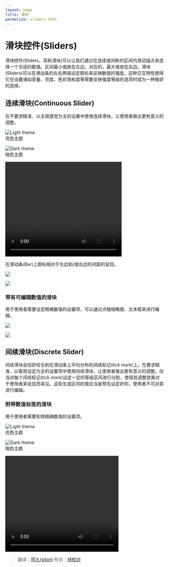 ```yaml
---
layout: page
title: 滑块
permalink: sliders.html
---
```


# 滑块控件(Sliders)

滑块控件(Sliders，简称滑块)可以让我们通过在连续或间断的区间内滑动锚点来选择一个合适的数值。区间最小值放在左边，对应的，最大值放在右边。滑块(Sliders)可以在滑动条的左右两端设定图标来反映数值的强度。这种交互特性使得它在设置诸如音量、亮度、色彩饱和度等需要反映强度等级的选项时成为一种极好的选择。

## 连续滑块(Continuous Slider)

在不要求精准、以主观感觉为主的设置中使用连续滑块，让使用者做出更有意义的调整。

![Light theme](images/components-sliders-sliders-sliders_spec_07_large_mdpi.png)  
亮色主题

![Dark theme](images/components-sliders-sliders-sliders_spec_09_large_mdpi.png)  
暗色主题

<video crossorigin="anonymous"  loop  controls width="370" height="301">
<source src="http://materialdesign.qiniudn.com/videos/components-sliders-continuous_large_xhdpi.webm" type="video/webm">
</video>

在滑动条(Bar)上图标相对于左边和/或右边的间距的呈现。

![](images/components-sliders-sliders-sliders_12_large_mdpi.png)    

![](images/components-sliders-sliders-sliders_spec_16_large_mdpi.png)    

### 带有可编辑数值的滑块

用于使用者需要设定精确数值的设置项，可以通过点触缩略图、文本框来进行编辑。

![](images/components-sliders-sliders-sliders_14_large_mdpi.png)   

![](images/components-sliders-sliders-sliders_spec_24_large_mdpi.png)   

## 间续滑块(Discrete Slider)

间续滑块会恰好咬合到在滑动条上平均分布的间续标记(tick mark)上。在要求精准、以客观设定为主的设置项中使用间续滑块，让使用者做出更有意义的调整。应当对每个间续标记(tick mark)设定一定的等级区间进行分割，使得其调整效果对于使用者来说显而易见。这些生成区间的值应当是预先设定好的，使用者不可对其进行编辑。

### 附带数值标签的滑块

用于使用者需要知晓精确数值的设置项。

![Light theme](images/components-sliders-discreteslider-sliders_precise_03_large_mdpi.png)  
亮色主题

![Dark theme](images/components-sliders-discreteslider-sliders_precise_06_large_mdpi.png)  
暗色主题

<video crossorigin="anonymous"  loop  controls width="360" height="305">
<source src="http://materialdesign.qiniudn.com/videos/components-sliders-discrete_large_xhdpi.webm" type="video/webm">
</video>

> 翻译：[阿九(siton)](http://www.isiton.me) 校对：[待校对](https://design.1sters.com)
